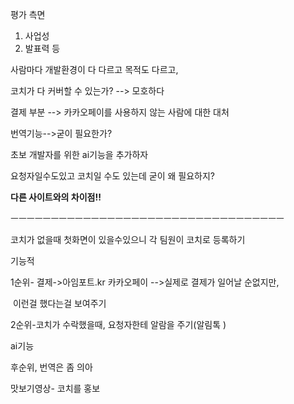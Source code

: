 평가 측면

1. 사업성
2. 발표력 등



사람마다 개발환경이 다 다르고 목적도 다르고,

코치가 다 커버할 수 있는가? --> 모호하다



결제 부분 --> 카카오페이를 사용하지 않는 사람에 대한 대처

번역기능-->굳이 필요한가?

초보 개발자를 위한 ai기능을 추가하자



요청자일수도있고 코치일 수도 있는데 굳이 왜 필요하지?



**다른 사이트와의 차이점!!**



ㅡㅡㅡㅡㅡㅡㅡㅡㅡㅡㅡㅡㅡㅡㅡㅡㅡㅡㅡㅡㅡㅡㅡㅡㅡㅡㅡㅡㅡㅡㅡㅡㅡㅡ

코치가 없을때 첫화면이 있을수있으니 각 팀원이 코치로 등록하기

기능적

1순위- 결제->아임포트.kr  		카카오페이 -->실제로 결제가 일어날 순없지만, 

​														이런걸 했다는걸 보여주기

2순위-코치가 수락했을때, 요청자한테 알람을 주기(알림톡 )



ai기능

후순위, 번역은 좀 의아



맛보기영상- 코치를 홍보





